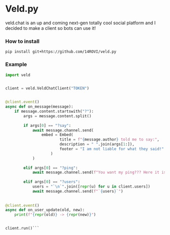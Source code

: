 # Veld.py
veld.chat is an up and coming next-gen totally cool social platform and I decided to make a client so bots can use it!

### How to install
`pip install git+https://github.com/14ROVI/veld.py`

### Example
```py
import veld


client = veld.VeldChatClient("TOKEN")


@client.event()
async def on_message(message):
    if message.content.startswith("?"):
        args = message.content.split()
        
        if args[0] == "?say":
            await message.channel.send(
                embed = Embed(
                        title = f"{message.author} told me to say:",
                        description = " ".join(args[1:]),
                        footer = "I am not liable for what they said!"
                    )
            )
            
        elif args[0] == "?ping":
            await message.channel.send(f"You want my ping??? Here it is then: `{client.ping}ms`")
            
        elif args[0] == "?users":
            users = "`\n`".join([repr(u) for u in client.users])
            await message.channel.send(f"`{users}`")
           
           
@client.event()
async def on_user_update(old, new):
    print(f"{repr(old)} -> {repr(new)}")


client.run()```

